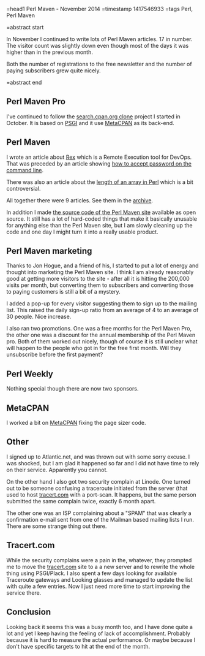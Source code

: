 =head1 Perl Maven - November 2014
=timestamp 1417546933
=tags Perl, Perl Maven

=abstract start

In November I continued to write lots of Perl Maven articles. 17 in number. The visitor count was slightly down
even though most of the days it was higher than in the previous month.

Both the number of registrations to the free newsletter and the number of paying subscribers grew quite nicely.

=abstract end


<h2>Perl Maven Pro</h2>

I've continued to follow the <a href="http://perlmaven.com/search-cpan-org">search.cpan.org clone</a> project I started in October.
It is based on <a href="http://perlmaven.com/psgi">PSGI</a> and it use <a href="http://perlmaven.com/metacpan">MetaCPAN</a> as its back-end.


<h2>Perl Maven</h2>

I wrote an article about <a href="http://perlmaven.com/levels-of-security-using-rex">Rex</a> which is a Remote Execution
tool for DevOps. That was preceded by an article showing
<a href="http://perlmaven.com/how-to-read-a-password-on-the-command-line">how to accept password on the command line</a>.

There was also an article about the <a href="http://perlmaven.com/length-of-an-array">length of an array in Perl</a>
which is a bit controversial.

All together there were 9 articles. See them in the <a href="http://perlmaven.com/archive">archive</a>.

In addition I made <a href="https://github.com/szabgab/Perl-Maven">the source code of the Perl Maven site</a> available as open source. 
It still has a lot of hard-coded things that make it basically unusable for anything else than the Perl Maven site, but I am 
slowly cleaning up the code and one day I might turn it into a really usable product.

<h2>Perl Maven marketing</h2>

Thanks to Jon Hogue, and a friend of his, I started to put a lot of energy and thought into marketing the Perl Maven site.
I think I am already reasonably good at getting more visitors to the site - after all it is hitting the 200,000 visits per month,
but converting them to subscribers and converting those to paying customers is still a bit of a mystery.

I added a pop-up for every visitor suggesting them to sign up to the mailing list. This raised the daily sign-up ratio from
an average of 4 to an average of 30 people. Nice increase.

I also ran two promotions. One was a free months for the Perl Maven Pro, the other one was a discount for the annual membership
of the Perl Maven pro. Both of them worked out nicely, though of course it is still unclear what will happen to the people who
got in for the free first month. Will they unsubscribe before the first payment?

<h2>Perl Weekly</h2>

Nothing special though there are now two sponsors.


<h2>MetaCPAN</h2>

I worked a bit on <a href="https://metacpan.org/">MetaCPAN</a> fixing the page sizer code.

<h2>Other</h2>

I signed up to Atlantic.net, and was thrown out with some sorry excuse. I was shocked, but I am glad it happened
so far and I did not have time to rely on their service. Apparently you cannot.

On the other hand I also got two security complain at Linode. One turned out to be someone confusing a traceroute initiated from the
server (that used to host <a href="http://tracert.com/">tracert.com</a> with a port-scan. It happens, but the same person submitted
the same complain twice, exactly 6 month apart.

The other one was an ISP complaining about a "SPAM" that was clearly a confirmation e-mail sent from one of the Mailman based
mailing lists I run.  There are some strange thing out there.

<h2>Tracert.com</h2>

While the security complains were a pain in the, whatever, they prompted me to move the <a href="http://tracert.com/">tracert.com</a>
site to a a new server and to rewrite the whole thing using PSGI/Plack. I also spent a few days looking for available Traceroute
gateways and Looking glasses and managed to update the list with quite a few entries.
Now I just need more time to start improving the service there.

<h2>Conclusion</h2>

Looking back it seems this was a busy month too, and I have done quite a lot and yet I keep
having the feeling of lack of accomplishment. Probably because it is hard to measure
the actual performance. Or maybe because I don't have specific targets to hit at the
end of the month.



